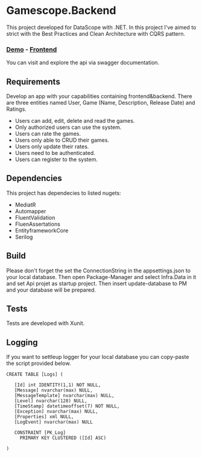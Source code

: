 # Gamescope.Backend
This project developed for DataScope with .NET. In this project I've aimed to strict with the Best Practices and Clean Architecture with CQRS pattern.

### [Demo](https://gamescope-api.azurewebsites.net/) - [Frontend](https://github.com/TheJengo/gamescope-app)
You can visit and explore the api via swagger documentation.

## Requirements
Develop an app with your capabilities containing frontend&backend. There are three entities named User, Game (Name, Description, Release Date) and Ratings.
* Users can add, edit, delete and read the games.
* Only authorized users can use the system.
* Users can rate the games.
* Users only able to CRUD their games.
* Users only update their rates.
* Users need to be authenticated.
* Users can register to the system.

## Dependencies
This project has dependecies to listed nugets:
* MediatR
* Automapper
* FluentValidation
* FluenAssertations
* EntityframeworkCore
* Serilog

## Build
Please don't forget the set the ConnectionString in the appsettings.json to your local database. 
Then open Package-Manager and select Infra.Data in it and set Api projet as startup project.
Then insert update-database to PM and your database will be prepared.

## Tests
Tests are developed with Xunit.

## Logging
If you want to settleup logger for your local database you can copy-paste the script provided below.
```
CREATE TABLE [Logs] (

   [Id] int IDENTITY(1,1) NOT NULL,
   [Message] nvarchar(max) NULL,
   [MessageTemplate] nvarchar(max) NULL,
   [Level] nvarchar(128) NULL,
   [TimeStamp] datetimeoffset(7) NOT NULL,
   [Exception] nvarchar(max) NULL,
   [Properties] xml NULL,
   [LogEvent] nvarchar(max) NULL

   CONSTRAINT [PK_Log]
     PRIMARY KEY CLUSTERED ([Id] ASC)

)
```
